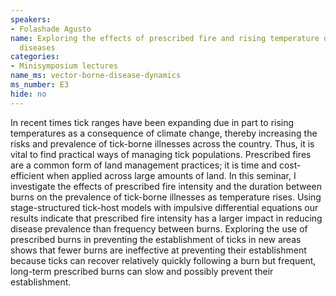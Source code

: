 ```yaml
---
speakers:
- Folashade Agusto
name: Exploring the effects of prescribed fire and rising temperature on tick-borne
  diseases
categories:
- Minisymposium lectures
name_ms: vector-borne-disease-dynamics
ms_number: E3
hide: no
---
```

In recent times tick ranges have been expanding due in part to rising temperatures as a consequence of climate change, thereby increasing the risks and prevalence of tick-borne illnesses across the country. Thus, it is vital to find practical ways of managing tick populations. Prescribed fires are a common form of land management practices; it is time and cost-efficient when applied across large amounts of land. In this seminar, I investigate the effects of prescribed fire intensity and the duration between burns on the prevalence of tick-borne illnesses as temperature rises. Using stage-structured tick-host models with impulsive differential equations our results indicate that prescribed fire intensity has a larger impact in reducing disease prevalence than frequency between burns. Exploring the use of prescribed burns in preventing the establishment of ticks in new areas shows that fewer burns are ineffective at preventing their establishment because ticks can recover relatively quickly following a burn but frequent, long-term prescribed burns can slow and possibly prevent their establishment.


